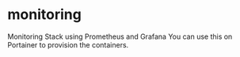 # monitoring
Monitoring Stack using Prometheus and Grafana
You can use this on Portainer to provision the containers.